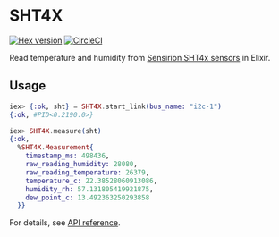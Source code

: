 # SHT4X

[![Hex version](https://img.shields.io/hexpm/v/sht4x.svg 'Hex version')](https://hex.pm/packages/sht4x)
[![CircleCI](https://dl.circleci.com/status-badge/img/gh/elixir-sensors/sht4x/tree/main.svg?style=svg)](https://dl.circleci.com/status-badge/redirect/gh/elixir-sensors/sht4x/tree/main)

Read temperature and humidity from [Sensirion SHT4x sensors](https://www.sensirion.com/en/environmental-sensors) in Elixir.

## Usage

```elixir
iex> {:ok, sht} = SHT4X.start_link(bus_name: "i2c-1")
{:ok, #PID<0.2190.0>}

iex> SHT4X.measure(sht)
{:ok,
  %SHT4X.Measurement{
    timestamp_ms: 498436,
    raw_reading_humidity: 28080,
    raw_reading_temperature: 26379,
    temperature_c: 22.38528060913086,
    humidity_rh: 57.131805419921875,
    dew_point_c: 13.492363250293858
  }}
```

For details, see [API reference](https://hexdocs.pm/sht4x/api-reference.html).
